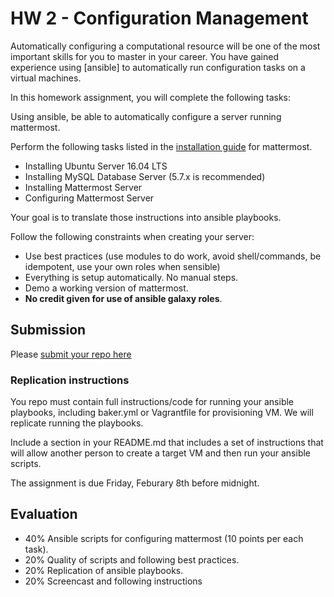 # HW 2 - Configuration Management

Automatically configuring a computational resource will be one of the most important skills for you to master in your career.  You have gained experience using [ansible] to automatically run configuration tasks on a virtual machines.

In this homework assignment, you will complete the following tasks:

Using ansible, be able to automatically configure a server running mattermost.

Perform the following tasks listed in the [installation guide](https://docs.mattermost.com/install/install-ubuntu-1604.html) for mattermost. 

* Installing Ubuntu Server 16.04 LTS
* Installing MySQL Database Server (5.7.x is recommended)
* Installing Mattermost Server
* Configuring Mattermost Server

Your goal is to translate those instructions into ansible playbooks.

Follow the following constraints when creating your server:

  - Use best practices (use modules to do work, avoid shell/commands, be idempotent, use your own roles when sensible)
  - Everything is setup automatically. No manual steps.
  - Demo a working version of mattermost.
  - **No credit given for use of ansible galaxy roles**.

## Submission

Please [submit your repo here](https://docs.google.com/forms/d/e/1FAIpQLSe2MIgnenAbfroyzWwryEB_BBsu1UZkwnAXvXmhJE5s1ycq1g/viewform?usp=sf_link)

### Replication instructions

You repo must contain full instructions/code for running your ansible playbooks, including baker.yml or Vagrantfile for provisioning VM. We will replicate running the playbooks.

Include a section in your README.md that includes a set of instructions that will allow another person to create a target VM and then run your ansible scripts.

The assignment is due Friday, Feburary 8th before midnight.

## Evaluation

- 40% Ansible scripts for configuring mattermost (10 points per each task).
- 20% Quality of scripts and following best practices.
- 20% Replication of ansible playbooks.
- 20% Screencast and following instructions